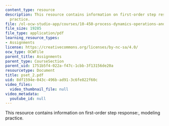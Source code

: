 ```yaml
---
content_type: resource
description: This resource contains information on first-order step response:, modeling
  practice.
file: /ol-ocw-studio-app/courses/10-450-process-dynamics-operations-and-control-spring-2006/8df1594e043c496bad913c6fe822f60c_pset_2.pdf
file_size: 19285
file_type: application/pdf
learning_resource_types:
- Assignments
license: https://creativecommons.org/licenses/by-nc-sa/4.0/
ocw_type: OCWFile
parent_title: Assignments
parent_type: CourseSection
parent_uid: 1751b5f4-022a-f47c-1cbb-3f13156de20a
resourcetype: Document
title: pset_2.pdf
uid: 8df1594e-043c-496b-ad91-3c6fe822f60c
video_files:
  video_thumbnail_file: null
video_metadata:
  youtube_id: null
---
```

This resource contains information on first-order step response:, modeling practice.